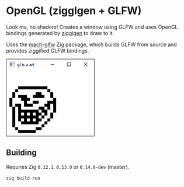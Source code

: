 <!--
SPDX-FileCopyrightText: NONE
SPDX-License-Identifier: CC0-1.0
-->

# OpenGL (zigglgen + GLFW)

Look ma, no shaders! Creates a window using GLFW and uses OpenGL bindings generated by [zigglgen](https://github.com/castholm/zigglgen) to draw to it.

Uses the [mach-glfw](https://github.com/slimsag/mach-glfw) Zig package, which builds GLFW from source and provides ziggified GLFW bindings.

![Preview](preview.png)

## Building

Requires Zig `0.12.1`, `0.13.0` or `0.14.0-dev` (master).

```sh
zig build run
```
